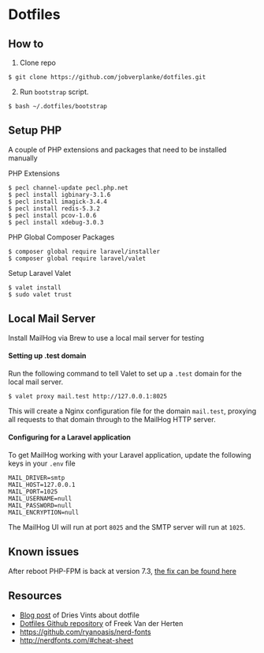 # Dotfiles

## How to

1. Clone repo
```shell
$ git clone https://github.com/jobverplanke/dotfiles.git
```

2. Run `bootstrap` script.
```shell
$ bash ~/.dotfiles/bootstrap
```

## Setup PHP

A couple of PHP extensions and packages that need to be installed manually

PHP Extensions
```shell
$ pecl channel-update pecl.php.net
$ pecl install igbinary-3.1.6
$ pecl install imagick-3.4.4
$ pecl install redis-5.3.2
$ pecl install pcov-1.0.6
$ pecl install xdebug-3.0.3
```

PHP Global Composer Packages 
```shell
$ composer global require laravel/installer
$ composer global require laravel/valet
```

Setup Laravel Valet
```shell
$ valet install
$ sudo valet trust
```

## Local Mail Server
Install MailHog via Brew to use a local mail server for testing

#### Setting up .test domain
Run the following command to tell Valet to set up a `.test` domain for the local mail server.
```shell
$ valet proxy mail.test http://127.0.0.1:8025
```
This will create a Nginx configuration file for the domain `mail.test`, proxying all requests to that domain through to the MailHog HTTP server.

#### Configuring for a Laravel application
To get MailHog working with your Laravel application, update the following keys in your `.env` file
```dotenv
MAIL_DRIVER=smtp
MAIL_HOST=127.0.0.1
MAIL_PORT=1025
MAIL_USERNAME=null
MAIL_PASSWORD=null
MAIL_ENCRYPTION=null
```
The MailHog UI will run at port `8025` and the SMTP server will run at `1025`.

## Known issues
After reboot PHP-FPM is back at version 7.3, [the fix can be found here](https://github.com/laravel/valet/issues/906)

## Resources
- [Blog post](https://driesvints.com/blog/getting-started-with-dotfiles) of Dries Vints about dotfile
- [Dotfiles Github repository](https://github.com/freekmurze/dotfiles) of Freek Van der Herten
- https://github.com/ryanoasis/nerd-fonts
- http://nerdfonts.com/#cheat-sheet


